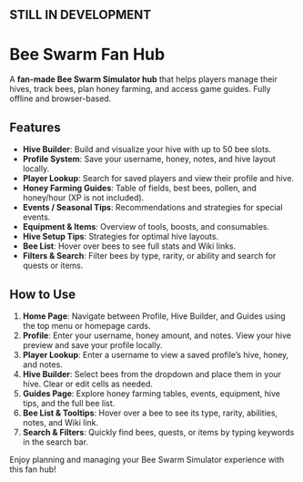 ## STILL IN DEVELOPMENT
# Bee Swarm Fan Hub

A **fan-made Bee Swarm Simulator hub** that helps players manage their hives, track bees, plan honey farming, and access game guides. Fully offline and browser-based.

## Features

- **Hive Builder**: Build and visualize your hive with up to 50 bee slots.  
- **Profile System**: Save your username, honey, notes, and hive layout locally.  
- **Player Lookup**: Search for saved players and view their profile and hive.  
- **Honey Farming Guides**: Table of fields, best bees, pollen, and honey/hour (XP is not included).  
- **Events / Seasonal Tips**: Recommendations and strategies for special events.  
- **Equipment & Items**: Overview of tools, boosts, and consumables.  
- **Hive Setup Tips**: Strategies for optimal hive layouts.  
- **Bee List**: Hover over bees to see full stats and Wiki links.  
- **Filters & Search**: Filter bees by type, rarity, or ability and search for quests or items.  

## How to Use

1. **Home Page**: Navigate between Profile, Hive Builder, and Guides using the top menu or homepage cards.  
2. **Profile**: Enter your username, honey amount, and notes. View your hive preview and save your profile locally.  
3. **Player Lookup**: Enter a username to view a saved profile’s hive, honey, and notes.  
4. **Hive Builder**: Select bees from the dropdown and place them in your hive. Clear or edit cells as needed.  
5. **Guides Page**: Explore honey farming tables, events, equipment, hive tips, and the full bee list.  
6. **Bee List & Tooltips**: Hover over a bee to see its type, rarity, abilities, notes, and Wiki link.  
7. **Search & Filters**: Quickly find bees, quests, or items by typing keywords in the search bar.  

Enjoy planning and managing your Bee Swarm Simulator experience with this fan hub!
